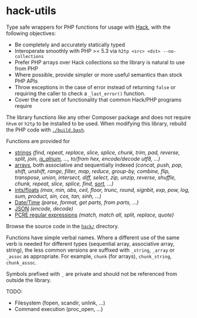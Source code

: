 # hack-utils

Type safe wrappers for PHP functions for usage with [Hack](http://hacklang.org/), with the following objectives:

- Be completely and accurately statically typed
- Interoperate smoothly with PHP >= 5.3 via `h2tp <src> <dst> --no-collections`
- Prefer PHP arrays over Hack collections so the library is natural to use from PHP
- Where possible, provide simpler or more useful semantics than stock PHP APIs
- Throw exceptions in the case of error instead of returning `false` or requiring the caller to check a `_last_error()` function.
- Cover the core set of functionality that common Hack/PHP programs require

The library functions like any other Composer package and does not require `hhvm` or `h2tp` to be installed to be used. When modifying this library, rebuild the PHP code with [`./build.bash`](./build.bash).

Functions are provided for
- [strings](./hack/main.php) _(find, repeat, replace, slice, splice, chunk, trim, pad, reverse, split, join, [is_alnum](./hack/ctype.php), ..., to/from hex, encode/decode utf8, ...)_
- [arrays](./hack/main.php), both associative and sequentially indexed _(concat, push, pop, shift, unshift, range, filter, map, reduce, group-by, combine, flip, transpose, union, intersect, diff, select, zip, unzip, reverse, shuffle, chunk, repeat, slice, splice, find, [sort](./hack/sort.php), ...)_
- [ints/floats](./hack/math.php) _(max, min, abs, ceil, floor, trunc, round, signbit, exp, pow, log, sum, product, sin, cos, tan, sinh, ...)_
- [Date/Time](./hack/DateTime.php) _(parse, format, get parts, from parts, ...)_
- [JSON](./hack/json.php) _(encode, decode)_
- [PCRE regular expressions](./hack/pcre.php) _(match, match all, split, replace, quote)_

Browse the source code in the [`hack/`](./hack/) directory.

Functions have simple verbal names. Where a different use of the same verb is needed for different types (sequential array, associative array, string), the less common versions are suffixed with `_string`, `_array` or `_assoc` as appropriate. For example, `chunk` (for arrays), `chunk_string`, `chunk_assoc`.

Symbols prefixed with `_` are private and should not be referenced from outside the library.

TODO:
- Filesystem (fopen, scandir, unlink, ...)
- Command execution (proc_open, ...)
